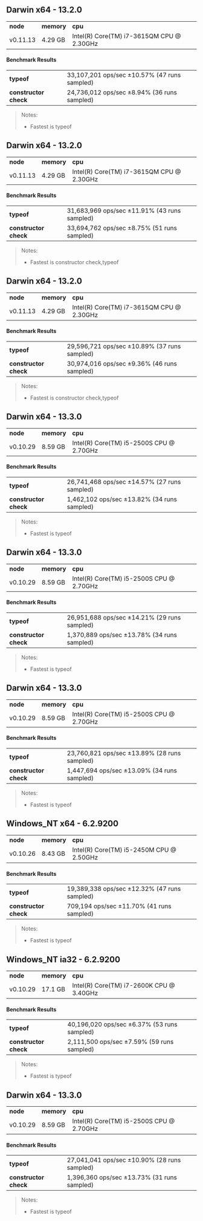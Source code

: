 Darwin x64 - 13.2.0
-----

<table><tr><td><b>node</b></td><td><b>memory</b></td><td><b>cpu</b></td></tr><tr><td>v0.11.13</td><td>4.29 GB</td><td>Intel(R) Core(TM) i7-3615QM CPU @ 2.30GHz</td></tr></table>

#### Benchmark Results ####

<table><tr><td><b>typeof</b></td><td>33,107,201 ops/sec ±10.57% (47 runs sampled)
</td></tr><tr><td><b>constructor check</b></td><td>24,736,012 ops/sec ±8.94% (36 runs sampled)
</td></tr></table>

> Notes:
> - Fastest is typeof


Darwin x64 - 13.2.0
-----

<table><tr><td><b>node</b></td><td><b>memory</b></td><td><b>cpu</b></td></tr><tr><td>v0.11.13</td><td>4.29 GB</td><td>Intel(R) Core(TM) i7-3615QM CPU @ 2.30GHz</td></tr></table>

#### Benchmark Results ####

<table><tr><td><b>typeof</b></td><td>31,683,969 ops/sec ±11.91% (43 runs sampled)
</td></tr><tr><td><b>constructor check</b></td><td>33,694,762 ops/sec ±8.75% (51 runs sampled)
</td></tr></table>

> Notes:
> - Fastest is constructor check,typeof


Darwin x64 - 13.2.0
-----

<table><tr><td><b>node</b></td><td><b>memory</b></td><td><b>cpu</b></td></tr><tr><td>v0.11.13</td><td>4.29 GB</td><td>Intel(R) Core(TM) i7-3615QM CPU @ 2.30GHz</td></tr></table>

#### Benchmark Results ####

<table><tr><td><b>typeof</b></td><td>29,596,721 ops/sec ±10.89% (37 runs sampled)
</td></tr><tr><td><b>constructor check</b></td><td>30,974,016 ops/sec ±9.36% (46 runs sampled)
</td></tr></table>

> Notes:
> - Fastest is constructor check,typeof


Darwin x64 - 13.3.0
-----

<table><tr><td><b>node</b></td><td><b>memory</b></td><td><b>cpu</b></td></tr><tr><td>v0.10.29</td><td>8.59 GB</td><td>Intel(R) Core(TM) i5-2500S CPU @ 2.70GHz</td></tr></table>

#### Benchmark Results ####

<table><tr><td><b>typeof</b></td><td>26,741,468 ops/sec ±14.57% (27 runs sampled)
</td></tr><tr><td><b>constructor check</b></td><td>1,462,102 ops/sec ±13.82% (34 runs sampled)
</td></tr></table>

> Notes:
> - Fastest is typeof


Darwin x64 - 13.3.0
-----

<table><tr><td><b>node</b></td><td><b>memory</b></td><td><b>cpu</b></td></tr><tr><td>v0.10.29</td><td>8.59 GB</td><td>Intel(R) Core(TM) i5-2500S CPU @ 2.70GHz</td></tr></table>

#### Benchmark Results ####

<table><tr><td><b>typeof</b></td><td>26,951,688 ops/sec ±14.21% (29 runs sampled)
</td></tr><tr><td><b>constructor check</b></td><td>1,370,889 ops/sec ±13.78% (34 runs sampled)
</td></tr></table>

> Notes:
> - Fastest is typeof


Darwin x64 - 13.3.0
-----

<table><tr><td><b>node</b></td><td><b>memory</b></td><td><b>cpu</b></td></tr><tr><td>v0.10.29</td><td>8.59 GB</td><td>Intel(R) Core(TM) i5-2500S CPU @ 2.70GHz</td></tr></table>

#### Benchmark Results ####

<table><tr><td><b>typeof</b></td><td>23,760,821 ops/sec ±13.89% (28 runs sampled)
</td></tr><tr><td><b>constructor check</b></td><td>1,447,694 ops/sec ±13.09% (34 runs sampled)
</td></tr></table>

> Notes:
> - Fastest is typeof


Windows_NT x64 - 6.2.9200
-----

<table><tr><td><b>node</b></td><td><b>memory</b></td><td><b>cpu</b></td></tr><tr><td>v0.10.26</td><td>8.43 GB</td><td>Intel(R) Core(TM) i5-2450M CPU @ 2.50GHz</td></tr></table>

#### Benchmark Results ####

<table><tr><td><b>typeof</b></td><td>19,389,338 ops/sec ±12.32% (47 runs sampled)
</td></tr><tr><td><b>constructor check</b></td><td>709,194 ops/sec ±11.70% (41 runs sampled)
</td></tr></table>

> Notes:
> - Fastest is typeof


Windows_NT ia32 - 6.2.9200
-----

<table><tr><td><b>node</b></td><td><b>memory</b></td><td><b>cpu</b></td></tr><tr><td>v0.10.29</td><td>17.1 GB</td><td>Intel(R) Core(TM) i7-2600K CPU @ 3.40GHz</td></tr></table>

#### Benchmark Results ####

<table><tr><td><b>typeof</b></td><td>40,196,020 ops/sec ±6.37% (53 runs sampled)
</td></tr><tr><td><b>constructor check</b></td><td>2,111,500 ops/sec ±7.59% (59 runs sampled)
</td></tr></table>

> Notes:
> - Fastest is typeof

Darwin x64 - 13.3.0
-----

<table><tr><td><b>node</b></td><td><b>memory</b></td><td><b>cpu</b></td></tr><tr><td>v0.10.29</td><td>8.59 GB</td><td>Intel(R) Core(TM) i5-2500S CPU @ 2.70GHz</td></tr></table>

#### Benchmark Results ####

<table><tr><td><b>typeof</b></td><td>27,041,041 ops/sec ±10.90% (28 runs sampled)
</td></tr><tr><td><b>constructor check</b></td><td>1,396,360 ops/sec ±13.73% (31 runs sampled)
</td></tr></table>

> Notes:
> - Fastest is typeof


